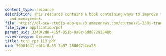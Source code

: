 ```yaml
---
content_type: resource
description: This resource contains a book containing ways to improve transit performance
  and management.
file: https://ol-ocw-studio-app-qa.s3.amazonaws.com/courses/1-259j-transit-management-fall-2006/70901041ebf48a357b97288097c4ea28_tcrp_rpt_113.pdf
file_type: application/pdf
parent_uid: 334042d0-415f-851b-0a8c-6dd07292848b
resourcetype: Document
title: tcrp_rpt_113.pdf
uid: 70901041-ebf4-8a35-7b97-288097c4ea28
---
```

